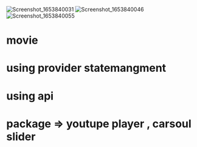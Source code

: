 ![Screenshot_1653840031](https://user-images.githubusercontent.com/102976032/170879271-77df1f91-2dec-4add-b6a3-2f54a00ad905.png)
![Screenshot_1653840046](https://user-images.githubusercontent.com/102976032/170879290-a03edce8-15e2-4a27-bfe7-323ee3e9a954.png)
![Screenshot_1653840055](https://user-images.githubusercontent.com/102976032/170879333-813003e4-881a-4852-897f-6a33d265815a.png)
# movie
# using provider statemangment
# using api
# package => youtupe player , carsoul slider  
